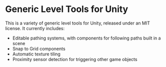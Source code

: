 Generic Level Tools for Unity
=================================

This is a variety of generic level tools for Unity, released under an MIT license.  It currently includes:

* Editable pathing systems, with components for following paths built in a scene
* Snap to Grid components
* Automatic texture tiling
* Proximity sensor detection for triggering other game objects

